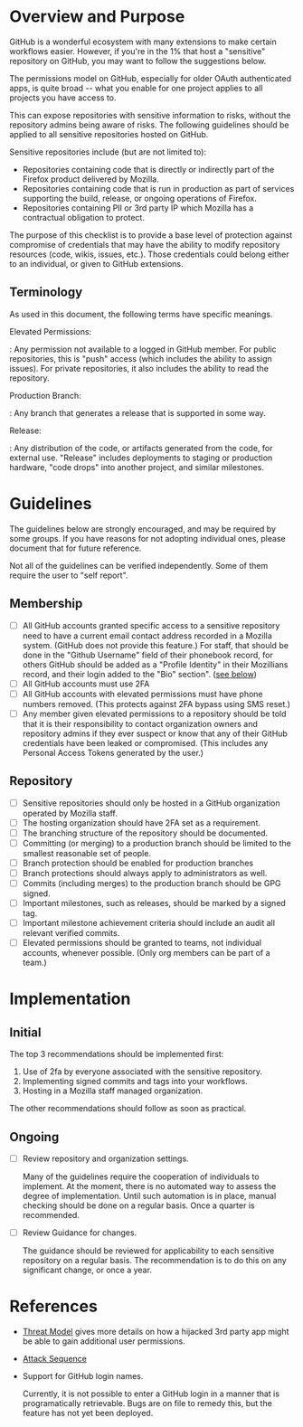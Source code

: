 # Overview and Purpose

GitHub is a wonderful ecosystem with many extensions to make certain
workflows easier. However, if you're in the 1% that host a "sensitive"
repository on GitHub, you may want to follow the suggestions below.

The permissions model on GitHub, especially for older OAuth
authenticated apps, is quite broad -- what you enable for one project
applies to all projects you have access to.

This can expose repositories with sensitive information to risks,
without the repository admins being aware of risks. The following
guidelines should be applied to all sensitive repositories hosted on
GitHub.

Sensitive repositories include (but are not limited to):

-   Repositories containing code that is directly or indirectly part of
    the Firefox product delivered by Mozilla.
-   Repositories containing code that is run in production as part of
    services supporting the build, release, or ongoing operations of
    Firefox.
-   Repositories containing PII or 3rd party IP which Mozilla has a
    contractual obligation to protect.

The purpose of this checklist is to provide a base level of protection
against compromise of credentials that may have the ability to modify
repository resources (code, wikis, issues, etc.). Those credentials
could belong either to an individual, or given to GitHub extensions.

## Terminology

As used in this document, the following terms have specific meanings.

Elevated Permissions:

:   Any permission not available to a logged in GitHub member. For
    public repositories, this is "push" access (which includes the
    ability to assign issues). For private repositories, it also
    includes the ability to read the repository.

Production Branch:

:   Any branch that generates a release that is supported in some way.

Release:

:   Any distribution of the code, or artifacts generated from the code,
    for external use. "Release" includes deployments to staging or
    production hardware, "code drops" into another project, and
    similar milestones.

# Guidelines

The guidelines below are strongly encouraged, and may be required by
some groups. If you have reasons for not adopting individual ones,
please document that for future reference.

Not all of the guidelines can be verified independently. Some of them
require the user to "self report".

## Membership

-   [ ] All GitHub accounts granted specific access to a sensitive
    repository need to have a current email contact address recorded in
    a Mozilla system. (GitHub does not provide this feature.) For staff,
    that should be done in the "Github Username" field of their
    phonebook record, for others GitHub should be added as a "Profile
    Identity" in their Mozillians record, and their login added to the
    "Bio" section". ([see below](#mozillians))
-   [ ] All GitHub accounts must use 2FA
-   [ ] All GitHub accounts with elevated permissions must have phone
    numbers removed. (This protects against 2FA bypass using SMS reset.)
-   [ ] Any member given elevated permissions to a repository should
    be told that it is their responsibility to contact organization
    owners and repository admins if they ever suspect or know that any
    of their GitHub credentials have been leaked or compromised. (This
    includes any Personal Access Tokens generated by the user.)

## Repository

-   [ ] Sensitive repositories should only be hosted in a GitHub
    organization operated by Mozilla staff.
-   [ ] The hosting organization should have 2FA set as a requirement.
-   [ ] The branching structure of the repository should be
    documented.
-   [ ] Committing (or merging) to a production branch should be
    limited to the smallest reasonable set of people.
-   [ ] Branch protection should be enabled for production branches
-   [ ] Branch protections should always apply to administrators as
    well.
-   [ ] Commits (including merges) to the production branch should be
    GPG signed.
-   [ ] Important milestones, such as releases, should be marked by a
    signed tag.
-   [ ] Important milestone achievement criteria should include an audit
    all relevant verified commits.
-   [ ] Elevated permissions should be granted to teams, not
    individual accounts, whenever possible. (Only org members can be
    part of a team.)

# Implementation

## Initial

The top 3 recommendations should be implemented first:

1.  Use of 2fa by everyone associated with the sensitive repository.
2.  Implementing signed commits and tags into your workflows.
3.  Hosting in a Mozilla staff managed organization.

The other recommendations should follow as soon as practical.

## Ongoing

-   [ ] Review repository and organization settings.

    Many of the guidelines require the cooperation of individuals to
    implement. At the moment, there is no automated way to assess the
    degree of implementation. Until such automation is in place, manual
    checking should be done on a regular basis. Once a quarter is
    recommended.

-   [ ] Review Guidance for changes.

    The guidance should be reviewed for applicability to each sensitive
    repository on a regular basis. The recommendation is to do this on
    any significant change, or once a year.

# References

- [Threat Model](threat.md) gives more details on how a hijacked 3rd
  party app might be able to gain additional user permissions.

- [Attack Sequence](graph.md)

- <span id="mozillians">Support for GitHub login names.</span>

  Currently, it is not possible to enter a GitHub login in a manner that
  is programatically retrievable. Bugs are on file to remedy this, but
  the feature has not yet been deployed.
